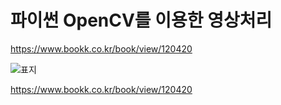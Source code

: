 # 파이썬 OpenCV를 이용한 영상처리

https://www.bookk.co.kr/book/view/120420

![표지](https://github.com/hjk7902/opencv/assets/13778400/6711f472-584d-42d7-b244-b4df6a40fcbc)


https://www.bookk.co.kr/book/view/120420
